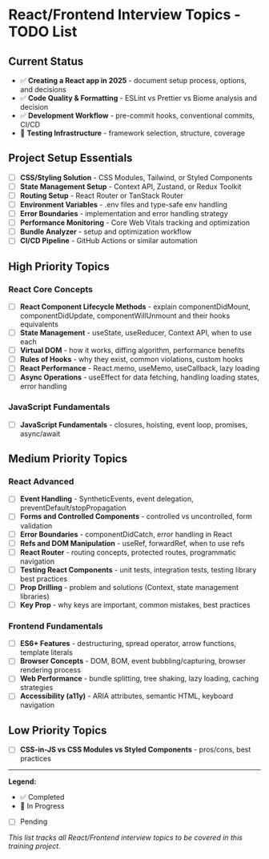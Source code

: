 # React/Frontend Interview Topics - TODO List

## Current Status
- ✅ **Creating a React app in 2025** - document setup process, options, and decisions
- ✅ **Code Quality & Formatting** - ESLint vs Prettier vs Biome analysis and decision
- ✅ **Development Workflow** - pre-commit hooks, conventional commits, CI/CD
- 🔄 **Testing Infrastructure** - framework selection, structure, coverage

## Project Setup Essentials
- [ ] **CSS/Styling Solution** - CSS Modules, Tailwind, or Styled Components
- [ ] **State Management Setup** - Context API, Zustand, or Redux Toolkit  
- [ ] **Routing Setup** - React Router or TanStack Router
- [ ] **Environment Variables** - .env files and type-safe env handling
- [ ] **Error Boundaries** - implementation and error handling strategy
- [ ] **Performance Monitoring** - Core Web Vitals tracking and optimization
- [ ] **Bundle Analyzer** - setup and optimization workflow
- [ ] **CI/CD Pipeline** - GitHub Actions or similar automation

## High Priority Topics

### React Core Concepts
- [ ] **React Component Lifecycle Methods** - explain componentDidMount, componentDidUpdate, componentWillUnmount and their hooks equivalents
- [ ] **State Management** - useState, useReducer, Context API, when to use each
- [ ] **Virtual DOM** - how it works, diffing algorithm, performance benefits
- [ ] **Rules of Hooks** - why they exist, common violations, custom hooks
- [ ] **React Performance** - React.memo, useMemo, useCallback, lazy loading
- [ ] **Async Operations** - useEffect for data fetching, handling loading states, error handling

### JavaScript Fundamentals
- [ ] **JavaScript Fundamentals** - closures, hoisting, event loop, promises, async/await

## Medium Priority Topics

### React Advanced
- [ ] **Event Handling** - SyntheticEvents, event delegation, preventDefault/stopPropagation
- [ ] **Forms and Controlled Components** - controlled vs uncontrolled, form validation
- [ ] **Error Boundaries** - componentDidCatch, error handling in React
- [ ] **Refs and DOM Manipulation** - useRef, forwardRef, when to use refs
- [ ] **React Router** - routing concepts, protected routes, programmatic navigation
- [ ] **Testing React Components** - unit tests, integration tests, testing library best practices
- [ ] **Prop Drilling** - problem and solutions (Context, state management libraries)
- [ ] **Key Prop** - why keys are important, common mistakes, best practices

### Frontend Fundamentals
- [ ] **ES6+ Features** - destructuring, spread operator, arrow functions, template literals
- [ ] **Browser Concepts** - DOM, BOM, event bubbling/capturing, browser rendering process
- [ ] **Web Performance** - bundle splitting, tree shaking, lazy loading, caching strategies
- [ ] **Accessibility (a11y)** - ARIA attributes, semantic HTML, keyboard navigation

## Low Priority Topics
- [ ] **CSS-in-JS vs CSS Modules vs Styled Components** - pros/cons, best practices

---

**Legend:**
- ✅ Completed
- 🔄 In Progress
- [ ] Pending

*This list tracks all React/Frontend interview topics to be covered in this training project.*
